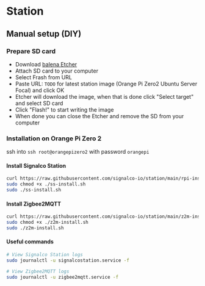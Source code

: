 # Station

## Manual setup (DIY)

### Prepare SD card

- Download [balena Etcher](https://www.balena.io/etcher/)
- Attach SD card to your computer
- Select Frash from URL
- Paste URL: `TODO` for latest station image (Orange Pi Zero2 Ubuntu Server Focal) and click OK
- Etcher will download the image, when that is done click "Select target" and select SD card
- Click "Flash!" to start writing the image
- When done you can close the Etcher and remove the SD from your computer

### Installation on Orange Pi Zero 2

ssh into `ssh root@orangepizero2` with password `orangepi`

#### Install Signalco Station

```bash
curl https://raw.githubusercontent.com/signalco-io/station/main/rpi-install.sh > ./ss-install.sh
sudo chmod +x ./ss-install.sh
sudo ./ss-install.sh
```

#### Install Zigbee2MQTT

```bash
curl https://raw.githubusercontent.com/signalco-io/station/main/z2m-install.sh > ./z2m-install.sh
sudo chmod +x ./z2m-install.sh
sudo ./z2m-install.sh
```

#### Useful commands

```bash
# View Signalco Station logs
sudo journalctl -u signalcostation.service -f

# View Zigbee2MQTT logs
sudo journalctl -u zigbee2mqtt.service -f
```
